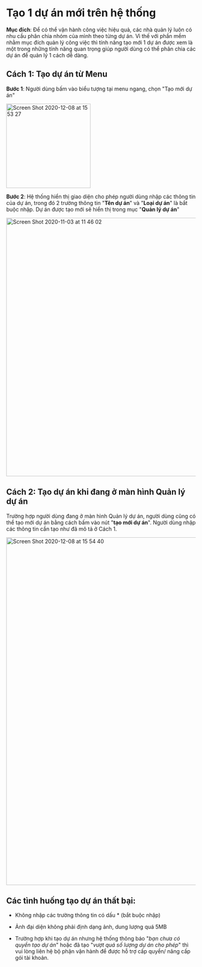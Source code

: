 # Tạo 1 dự án mới trên hệ thống 

**Mục đích**: Để có thể vận hành công việc hiệu quả, các nhà quản lý luôn có nhu cầu phân chia nhóm của mình theo từng dự án. Vì thế với phần mềm nhằm mục đích quản lý công việc thì tính năng tạo mới 1 dự án được xem là một trong những tính năng quan trọng giúp người dùng có thể phân chia các dự án để quản lý 1 cách dễ dàng.

## Cách 1: Tạo dự án từ Menu

**Bước 1**: Người dùng bấm vào biểu tượng tại menu ngang, chọn "Tạo mới dự án"

<img width="224" alt="Screen Shot 2020-12-08 at 15 53 27" src="https://user-images.githubusercontent.com/73808891/101461529-98a37600-396d-11eb-991c-faea07a0f9ba.png">

**Bước 2**: Hệ thống hiển thị giao diện cho phép người dùng nhập các thông tin của dự án, trong đó 2 trường thông tin "**Tên dự án**" và "**Loại dự án**" là bắt buộc nhập. Dự án được tạo mới sẽ hiển thị trong mục "**Quản lý dự án**"

<img width="686" alt="Screen Shot 2020-11-03 at 11 46 02" src="https://user-images.githubusercontent.com/73808891/97950666-3ed9ea00-1dca-11eb-9ef2-9476307199e8.png">

## Cách 2: Tạo dự án khi đang ở màn hình Quản lý dự án

Trường hợp người dùng đang ở màn hình Quản lý dự án, người dùng cũng có thể tạo mới dự án bằng cách bấm vào nút "**tạo mới dự án**". Người dùng nhập các thông tin cần tạo như đã mô tả ở Cách 1.

<img width="923" alt="Screen Shot 2020-12-08 at 15 54 40" src="https://user-images.githubusercontent.com/73808891/101461611-b8d33500-396d-11eb-84c9-63ee06214476.png">

## **Các tình huống tạo dự án thất bại:**

- Không nhập các trường thông tin có dấu * (bắt buộc nhập)

- Ảnh đại diện không phải định dạng ảnh, dung lượng quá 5MB

- Trường hợp khi tạo dự án nhưng hệ thống thông báo "*bạn chưa có quyền tạo dự án*" hoặc đã tạo "*vượt quá số lượng dự án cho phép*" thì vui lòng liên hệ bộ phận vận hành để được hỗ trợ cấp quyền/ nâng cấp gói tài khoản.
